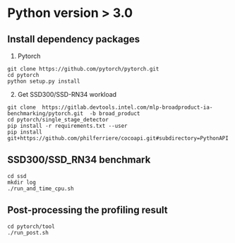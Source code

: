 # Python version > 3.0
## Install dependency packages 
1.	Pytorch
```
git clone https://github.com/pytorch/pytorch.git
cd pytorch
python setup.py install
```

2.	Get SSD300/SSD-RN34 workload
```
git clone  https://gitlab.devtools.intel.com/mlp-broadproduct-ia-benchmarking/pytorch.git  -b broad_product
cd pytorch/single_stage_detector
pip install -r requirements.txt --user
pip install git+https://github.com/philferriere/cocoapi.git#subdirectory=PythonAPI
```
## SSD300/SSD_RN34 benchmark
```
cd ssd
mkdir log
./run_and_time_cpu.sh
```
  
## Post-processing the profiling result
```
cd pytorch/tool
./run_post.sh
```